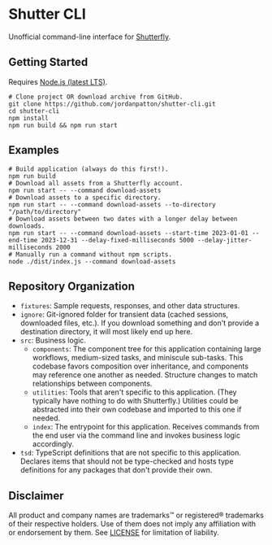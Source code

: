 # Shutter CLI
Unofficial command-line interface for [Shutterfly](https://www.shutterfly.com).

## Getting Started
Requires [Node.js (latest LTS)](https://nodejs.org/en/download/package-manager).
```shell
# Clone project OR download archive from GitHub.
git clone https://github.com/jordanpatton/shutter-cli.git
cd shutter-cli
npm install
npm run build && npm run start
```

## Examples
```shell
# Build application (always do this first!).
npm run build
# Download all assets from a Shutterfly account.
npm run start -- --command download-assets
# Download assets to a specific directory.
npm run start -- --command download-assets --to-directory "/path/to/directory"
# Download assets between two dates with a longer delay between downloads.
npm run start -- --command download-assets --start-time 2023-01-01 --end-time 2023-12-31 --delay-fixed-milliseconds 5000 --delay-jitter-milliseconds 2000
# Manually run a command without npm scripts.
node ./dist/index.js --command download-assets
```

## Repository Organization
- `fixtures`: Sample requests, responses, and other data structures.
- `ignore`: Git-ignored folder for transient data (cached sessions, downloaded files, etc.). If you download something and don't provide a destination directory, it will most likely end up here.
- `src`: Business logic.
  - `components`: The component tree for this application containing large workflows, medium-sized tasks, and miniscule sub-tasks. This codebase favors composition over inheritance, and components may reference one another as needed. Structure changes to match relationships between components.
  - `utilities`: Tools that aren't specific to this application. (They typically have nothing to do with Shutterfly.) Utilities could be abstracted into their own codebase and imported to this one if needed.
  - `index`: The entrypoint for this application. Receives commands from the end user via the command line and invokes business logic accordingly.
- `tsd`: TypeScript definitions that are not specific to this application. Declares items that should not be type-checked and hosts type definitions for any packages that don't provide their own.

## Disclaimer
All product and company names are trademarks&trade; or registered&reg; trademarks of their respective holders. Use of them does not imply any affiliation with or endorsement by them. See [LICENSE](LICENSE) for limitation of liability.
